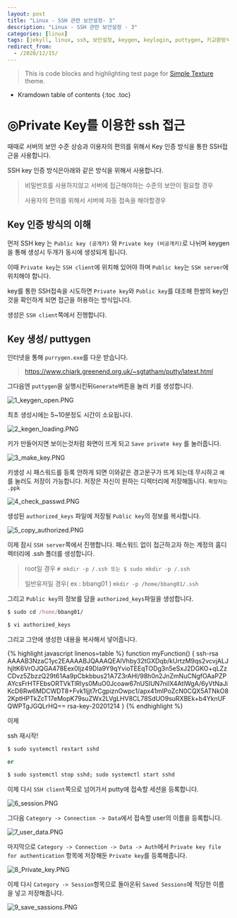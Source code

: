 ```yaml
---
layout: post
title: "Linux - SSH 관련 보안설정- 3"
description: "Linux - SSH 관련 보안설정 - 3"
categories: [linux]
tags: [jekyll, linux, ssh, 보안설정, keygen, keylogin, puttygen, 키교환방식 ]
redirect_from:
  - /2020/12/15/
---
```


> This is code blocks and highlighting test page for [Simple Texture][Simple Texture] theme.

* Kramdown table of contents
{:toc .toc}

# ◎Private Key를 이용한 ssh 접근

때때로 서버의 보안 수준 상승과 이용자의 편의를 위해서 Key 인증 방식을 통한 SSH접근을 사용합니다.

SSH key 인증 방식은아래와 같은 방식을 위해서 사용합니다.

>비밀번호를 사용하지않고 서버에 접근해야하는 수준의 보안이 필요할 경우
>
>사용자의 편의를 위해서 서버에 자동 접속을 해야할경우

## Key 인증 방식의 이해

먼저 SSH key 는 `Public key (공개키)` 와 `Private key (비공개키)`로 나뉘며 keygen을 통해 생성시 두개가 동시에 생성되게 됩니다.

이때 `Private key`는 `SSH client`에 위치해 있어야 하며 `Public key`는 `SSH server`에 위치해야 합니다.

key를 통한 SSH접속을 시도하면 `Private key`와 `Public key`를 대조해 한쌍의 key인것을 확인하게 되면 접근을 허용하는 방식입니다.

생성은 `SSH client`쪽에서 진행합니다.

## Key 생성/ puttygen

인터넷을 통해 `purrygen.exe`를 다운 받습니다.

>https://www.chiark.greenend.org.uk/~sgtatham/putty/latest.html

그다음엔 `puttygen`을 실행시킨뒤`Generate`버튼을 눌러 키를 생성합니다.

<img src="/assets/images/sshkey/1_keygen_open.PNG" alt="1_keygen_open.PNG" />

최초 생성시에는 5~10분정도 시간이 소요됩니다.

<img src="/assets/images/sshkey/2_kegen_loading.PNG" alt="2_kegen_loading.PNG" />

키가 만들어지면 보이는것처럼 화면이 뜨게 되고 `Save private key` 를 눌러줍니다.

<img src="/assets/images/sshkey/3_make_key.PNG" alt="3_make_key.PNG" />

키생성 시 패스워드를 등록 안하게 되면 이와같은 경고문구가 뜨게 되는데 무시하고 `예`를 눌러도 저장이 가능합니다.
저장은 자신이 원하는 디렉터리에 저장해둡니다. `확장자는 .ppk`

<img src="/assets/images/sshkey/4_check_passwd.PNG" alt="4_check_passwd.PNG" />

생성된 `authorized_keys` 파일에 저장될 `Public key`의 정보를 복사합니다.

<img src="/assets/images/sshkey/5_copy_authorized.PNG" alt="5_copy_authorized.PNG" />

이제 잠시 `SSH server`쪽에서 진행합니다. 패스워드 없이 접근하고자 하는 계정의 홈디렉터리에 .ssh 폴더를 생성합니다.

> root일 경우 `# mkdir -p /.ssh 또는 $ sudo mkdir -p /.ssh`
>
> 일반유저일 경우( ex : bbang01 ) `mkdir -p /home/bbang01/.ssh`

그리고 `Public key`의 정보를 담을 `authorized_keys`파일을 생성합니다.

~~~~~~~~~~ ruby
$ sudo cd /home/bbang01/

$ vi authorized_keys
~~~~~~~~~~

그리고 그안에 생성한 내용을 복사해서 넣어줍니다.

{% highlight javascript linenos=table %}
function myFunction() {
ssh-rsa AAAAB3NzaC1yc2EAAAABJQAAAQEAlVhby32tGXDqb/kUrtzM9qs2vcvjALJhjltK6VrOJQGA478Eex0Ijz49DIa9Y9qYvioTEEqTODg3n5eSxJ2DGKO+qLZzCDvz5ZbzzQ29t61Aa9pCbkbbus21A7Z3rAHl/98h0n2JnZmNuCNgfOAaPZPAYcsFrHTFEbsORTVkTlRIys0MuO0Jcoaw67nUSIUN7nilX4AtlWgA/6yVtNaJiKcD6Rw6MDCWDT8+Fvk1ljjt7rCgpiznOwpc1/apx41mIPoZcN0CQX5ATNkO82KptHPTkZcT17eMopK79suZWx2LVgLHV8CL78SdUO9suRXBEk+b4YknUFQWPTgJGQLrHQ== rsa-key-20201214
}
{% endhighlight %}

이제 

ssh 재시작!

~~~ ruby
$ sudo systemctl restart sshd

or

$ sudo systemctl stop sshd; sudo systemctl start sshd
~~~


이제 다시 `SSH client`쪽으로 넘어가서 putty에 접속할 세션을 등록합니다.

<img src="/assets/images/sshkey/6_session.PNG" alt="6_session.PNG" />

그다음 `Category -> Connection -> Data`에서 접속할 user의 이름을 등록합니다.

<img src="/assets/images/sshkey/7_user_data.PNG" alt="7_user_data.PNG" />

마지막으로 `Category -> Connection -> Data -> Auth`에서 `Private key file for authentication` 항목에 저장해둔 `Private key`를 등록해줍니다.

<img src="/assets/images/sshkey/8_Private_key.PNG" alt="8_Private_key.PNG" />

이제 다시 `Category -> Session`항목으로 돌아온뒤 `Saved Sessions`에 적당한 이름을 넣고 저장해줍니다.

<img src="/assets/images/sshkey/9_save_sassions.PNG" alt="9_save_sassions.PNG" />





[^1]: This is a footnote.

[kramdown]: https://kramdown.gettalong.org/
[Simple Texture]: https://github.com/yizeng/jekyll-theme-simple-texture
